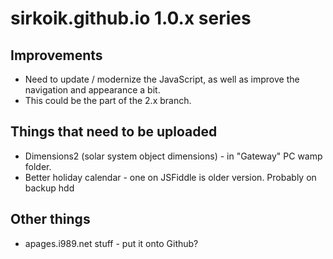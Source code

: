 # sirkoik.github.io 1.0.x series

## Improvements
* Need to update / modernize the JavaScript, as well as improve the navigation and appearance a bit.
* This could be the part of the 2.x branch.

## Things that need to be uploaded
* Dimensions2 (solar system object dimensions) - in "Gateway" PC wamp folder.
* Better holiday calendar - one on JSFiddle is older version. Probably on backup hdd

## Other things
* apages.i989.net stuff - put it onto Github?